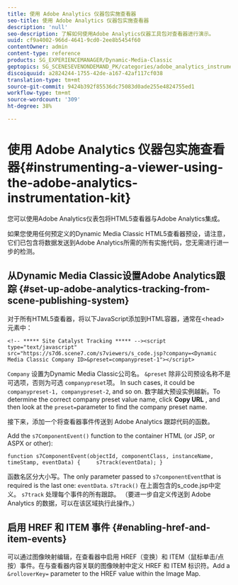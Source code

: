 ```yaml
---
title: 使用 Adobe Analytics 仪器包实施查看器
seo-title: 使用 Adobe Analytics 仪器包实施查看器
description: 'null'
seo-description: 了解如何使用Adobe Analytics仪器工具包对查看器进行演示。
uuid: cf9a4002-966d-4641-9cd0-2ee8b5454f60
contentOwner: admin
content-type: reference
products: SG_EXPERIENCEMANAGER/Dynamic-Media-Classic
geptopics: SG_SCENESEVENONDEMAND_PK/categories/adobe_analytics_instrumentation_kit
discoiquuid: a2824244-1755-42de-a167-42af117cf038
translation-type: tm+mt
source-git-commit: 9424b392f85536dc75083d0ade255e4824755ed1
workflow-type: tm+mt
source-wordcount: '309'
ht-degree: 38%

---
```



# 使用 Adobe Analytics 仪器包实施查看器{#instrumenting-a-viewer-using-the-adobe-analytics-instrumentation-kit}

您可以使用Adobe Analytics仪表包将HTML5查看器与Adobe Analytics集成。

如果您使用任何预定义的Dynamic Media Classic HTML5查看器预设，请注意，它们已包含将数据发送到Adobe Analytics所需的所有实施代码，您无需进行进一步的检测。

## 从Dynamic Media Classic设置Adobe Analytics跟踪 {#set-up-adobe-analytics-tracking-from-scene-publishing-system}

对于所有HTML5查看器，将以下JavaScript添加到HTML容器，通常在&lt;head>元素中：

```as3
<!-- ***** Site Catalyst Tracking ***** --><script type="text/javascript" src="https://s7d6.scene7.com/s7viewers/s_code.jsp?company=<Dynamic Media Classic Company ID>&preset=companypreset-1"></script>
```

`Company` 设置为Dynamic Media Classic公司名。 `&preset` 除非公司预设名称不是可选项，否则为可选 `companypreset`项。 In such cases, it could be `companypreset-1, companypreset-2`, and so on. 数字越大预设实例越新。To determine the correct company preset value name, click **Copy URL** , and then look at the `preset=`parameter to find the company preset name.

接下来，添加一个将查看器事件传送到 Adobe Analytics 跟踪代码的函数。

Add the `s7ComponentEvent()` function to the container HTML (or JSP, or ASPX or other):

```as3
function s7ComponentEvent(objectId, componentClass, instanceName, timeStamp, eventData) {     s7track(eventData); }
```

函数名区分大小写。The only parameter passed to `s7componentEvent`that is required is the last one: `eventData`. `s7track()` 在上面包含的s_code.jsp中定义。 `s7track` 处理每个事件的所有跟踪。 （要进一步自定义传送到 Adobe Analytics 的数据，可以在该区域执行此操作。）

## 启用 HREF 和 ITEM 事件 {#enabling-href-and-item-events}

可以通过图像映射编辑，在查看器中启用 HREF（变换）和 ITEM（鼠标单击/点按）事件。在与查看器内容关联的图像映射中定义 HREF 和 ITEM 标识符。Add a `&rolloverKey=` parameter to the HREF value within the Image Map.
